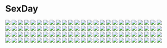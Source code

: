 # SexDay
![](https://konachan.com/image/17fa4b112359170cdde177386af710c9/Konachan.com%20-%2026137%20animal_ears%20bell%20blush%20bow%20catgirl%20collar%20gloves%20pink_hair%20purple_eyes%20ribbons%20tail%20vector.jpeg)
![](https://konachan.com/jpeg/da6c775be93e8fb9642f351d72135fe0/Konachan.com%20-%2096469%20bikini%20flat_chest%20game_cg%20ko%7Echa%20long_hair%20navel%20orange_eyes%20pink_hair%20pointed_ears%20shukufuku_no_campanella%20swim_ring%20swimsuit%20water%20windmill_oasis.jpg)
![](https://konachan.com/image/ce06f6201e4d3a81c3ec9b2b10a4aaca/Konachan.com%20-%20103217%20kaname_madoka%20mahou_shoujo_madoka_magica%20ultimate_madoka.jpg)
![](https://konachan.com/image/874cff70fae1ac51ee9b6f97646adb9c/Konachan.com%20-%20307106%20aqua_eyes%20bikini%20breasts%20long_hair%20red_hair%20swim_ring%20swimsuit%20tagme_%28character%29%20tonchan%20underboob%20yuusha_no_yabou.jpg)
![](https://konachan.com/jpeg/6d30f78f3d47df401f56ed03bbf55c1f/Konachan.com%20-%2089978%20all_male%20bleach%20male%20parody%20polychromatic%20zaraki_kenpachi.jpg)
![](https://konachan.com/image/ce230c2a36b4958a4448f7188df515b2/Konachan.com%20-%20281123%20aqua_eyes%20azur_lane%20bikini%20black_hair%20bodysuit%20breasts%20choker%20cleavage%20dark_skin%20dress%20gloves%20hayabusa%20long_hair%20original%20ponytail%20red_eyes%20swimsuit.jpg)
![](https://konachan.com/image/c781df05d4e2f86abf9b341ae76984d6/Konachan.com%20-%2034944%20izumi_tsubasu%20panties%20thighhighs%20underwear%20wedding_attire.jpg)
![](https://konachan.com/jpeg/7421f369c9e2af256cf9833fb100d5ac/Konachan.com%20-%2029028%20blonde_hair%20blue_eyes%20blush%20breasts%20matsubara_yuna%20nipples%20nude%20oda_nanami%20peko%20red_eyes%20red_hair%20sono_hanabira_ni_kuchizuke_wo%20yuri.jpg)
![](https://konachan.com/image/9c74f0a2dcc6b813e8bad0592b9ab203/Konachan.com%20-%20161916%20akatsuki-works%20bed%20blonde_hair%20blue_eyes%20breasts%20iizuki_tasuku%20long_hair%20lovely_x_cation_2%20nipples%20nude%20yoshinoya_seine.jpg)
![](https://konachan.com/jpeg/98cf766069f2f0fe89fc28f6ccf35de1/Konachan.com%20-%20141470%20aizawa_chizuru%20chaba_%28character%29%20crossover%20gokicha%20gokicha_%28character%29%20ikamusume%20nekomim1%20shinryaku%21_ikamusume.jpg)
![](https://konachan.com/image/ec5b645212035d7eae8949beac2361bd/Konachan.com%20-%2043797%202girls%20food%20ga-rei_zero%20isayama_yomi%20mitsumi_misato%20pocky%20school_uniform%20skirt%20tsuchimiya_kagura.jpg)
![](https://konachan.com/image/615b864dbd033a0e83fab0ad3162dc04/Konachan.com%20-%2095621%202girls%20apricot%20breasts%20cleavage%20food%20fruit%20green_eyes%20long_hair%20nipples%20pink_hair%20red_hair%20see_through%20short_hair%20swimsuit%20toma%20watermelon%20yellow_eyes.jpg)
![](https://konachan.com/image/39ddb7db588eb0afa87191f6d49bfefa/Konachan.com%20-%20207605%20armor%20breasts%20headband%20kuro_black%20original%20scarf%20short_hair%20sword%20weapon.jpg)
![](https://konachan.com/jpeg/46a94c5eb4f9d97049f5a60394ff574c/Konachan.com%20-%20238950%20ass%20blonde_hair%20green_eyes%20idolmaster%20idolmaster_cinderella_girls%20kinnotama_%28erokosei%29%20loli%20sakurai_momoka%20short_hair.jpg)
![](https://konachan.com/jpeg/e92be828ff57906ba142b2f26cb1442f/Konachan.com%20-%20135187%20bed%20gumi%20settyaro%20vocaloid.jpg)
![](https://konachan.com/image/f4b8ac45cbcf90fdff37ae7bb8321ab2/Konachan.com%20-%20298784%20aeolian_%28wlop%29%20barefoot%20black_hair%20braids%20ghostblade%20headdress%20long_hair%20ponytail%20wlop.jpg)
![](https://konachan.com/image/bf502548eaef1e8a6166433c1d707c08/Konachan.com%20-%2090419%20tegami_bachi.jpg)
![](https://konachan.com/image/cac0379f261096e66e59ade95886c677/Konachan.com%20-%20221144%20anthropomorphism%20ass%20blonde_hair%20gloves%20green_eyes%20ipuusan_%28pestxsan%29%20kantai_collection%20panties%20skirt%20thighhighs%20twintails%20underwear.jpg)
![](https://konachan.com/image/6bc1e4e837fc0f48941ec90f1d121321/Konachan.com%20-%2060306%20canaan%20canaan_%28character%29%20close.jpg)
![](https://konachan.com/image/757f005dd2604f720e92d21a5e078891/Konachan.com%20-%2058810%20kunogi_himawari%20xxxholic.jpg)
![](https://konachan.com/image/738af1f1f37038d24695711980645462/Konachan.com%20-%20284808%20akitaka_akita%20animal%20bird%20clouds%20dark%20iriya_kana%20navel%20red_eyes%20school_uniform%20short_hair%20skirt%20skirt_lift%20sky%20sunset%20white_hair%20wristwear.jpg)
![](https://konachan.com/image/ff3173bff6d8316641357ff1db426f27/Konachan.com%20-%2064760%20corticarte_apa_lagranges%20shinkyoku_soukai_polyphonica.jpg)
![](https://konachan.com/image/da87d84df8440293b990e9945973025a/Konachan.com%20-%20249335%20granblue_fantasy%20pak_ce%20tagme_%28character%29.jpg)
![](https://konachan.com/jpeg/aecfe56a97d69985c9f3b1a44b2cac1c/Konachan.com%20-%20305428%20animal%20ass%20blonde_hair%20cat%20clouds%20cube%20hat%20kantoku%20long_hair%20panties%20purple_eyes%20skirt%20skirt_lift%20sky%20stairs%20thighhighs%20torii%20tree%20underwear.jpg)
![](https://konachan.com/jpeg/309ab80bc8a4e7405728ab1333066d4c/Konachan.com%20-%20124778%20akaikitsune%20barefoot%20blue_hair%20cake%20dress%20drink%20flowers%20food%20hat%20remilia_scarlet%20rose%20touhou%20vampire.jpg)
![](https://konachan.com/image/629e41e214cf7591ed756f3e77a7c6c8/Konachan.com%20-%2030460%20ragnarok_online.jpg)
![](https://konachan.com/jpeg/c8588ff780cc365647b2d04d114841fb/Konachan.com%20-%20109213%20cameltoe%20nipples%20panties%20panty_pull%20pink_hair%20ponytail%20purple_eyes%20third-party_edit%20to_love_ru%20topless%20transparent%20underwear%20vector%20yabuki_kentarou.jpg)
![](https://konachan.com/image/c8fe2677d447565c553f811045fcf0eb/Konachan.com%20-%20157561%20bed%20blush%20kochu%20necklace%20original%20purple_eyes%20red_hair%20short_hair%20thighhighs.jpg)
![](https://konachan.com/jpeg/9bae999655eccd09e75c854d66660f42/Konachan.com%20-%20128636%20idolmaster%20idolmaster_cinderella_girls%20shibuya_rin%20white.jpg)
![](https://konachan.com/image/11a3679aec9bc4ec1460c88a0d19dedd/Konachan.com%20-%20131140%20blue_hair%20bow%20cirno%20demon%20dress%20fairy%20fang%20flandre_scarlet%20group%20hat%20hong_meiling%20izayoi_sakuya%20koakuma%20maid%20meracle%20rumia%20touhou%20vampire.jpg)
![](https://konachan.com/jpeg/60c998338a3c056ce0aa117b1973c1fe/Konachan.com%20-%20155226%20all_male%20brown_hair%20knife%20male%20original%20short_hair%20weapon%20yellow_eyes.jpg)
![](https://konachan.com/image/b61253ee6317c886f533bda9b6acfca2/Konachan.com%20-%20155597%202girls%20alice_margatroid%20barefoot%20book%20bow%20doll%20kuro_suto_sukii%20mage%20monochrome%20shanghai_doll%20short_hair%20sketch%20skirt%20touhou%20upskirt%20weapon%20white.jpg)
![](https://konachan.com/jpeg/2af967defa138e2ab34c58349475e638/Konachan.com%20-%20201160%20black_hair%20boots%20brown_hair%20cape%20glasses%20gloves%20gray_eyes%20green_hair%20group%20iida_tenya%20long_hair%20male%20mask%20pink_hair%20red_hair%20short_hair%20wings%20wink.jpg)
![](https://konachan.com/jpeg/010cf59510e3f1b65c0cc73b26c3cbcc/Konachan.com%20-%20219063%20alc_%28ex2_lv%29%20bow%20headdress%20loli%20lolita_fashion%20original%20pink_eyes%20pink_hair.jpg)
![](https://konachan.com/image/4a59e481a6c39411f0c855ce03ae1b77/Konachan.com%20-%20206148%202girls%20armor%20blue_hair%20blush%20breast_hold%20breasts%20cleavage%20dress%20flowers%20long_hair%20only_sense_online%20purple_hair%20stockings%20thighhighs%20yukisan.jpg)
![](https://konachan.com/image/290ede3536a290948793d0fa7e8bb2af/Konachan.com%20-%20214392%20aliasing%20anthropomorphism%20blonde_hair%20blush%20kantai_collection%20kei_nyara%20long_hair%20red_eyes%20school_uniform%20sky%20sunset%20tears%20twintails%20water.jpg)
![](https://konachan.com/image/cbdc3878651aac3c49dea16e7d319ad6/Konachan.com%20-%2085270%20amagami%20morishima_haruka%20nanasaki_ai.jpg)
![](https://konachan.com/image/374d36aec74a246b3f99c452ea403443/Konachan.com%20-%20123771%20koyubi%20touhou%20yakumo_yukari.jpg)
![](https://konachan.com/jpeg/93d3c171c0b5bf9345bb729f8cbe7676/Konachan.com%20-%20127931%20asai_sae%20blush%20bomi%20brown_hair%20censored%20game_cg%20japanese_clothes%20molamola_software%20omae_no_pantsu_wa_nani-iro_da%21%20sex%20wet.jpg)
![](https://konachan.com/image/dac7ce87d4d62b2a6b4c8c1c7c63585f/Konachan.com%20-%20252367%20animal_ears%20blonde_hair%20boots%20fire%20foxgirl%20green_eyes%20haik%20long_hair%20multiple_tails%20original%20sword%20tail%20thighhighs%20weapon%20zettai_ryouiki.jpg)
![](https://konachan.com/jpeg/cb524ad66badc0963b0ca34b56543f5f/Konachan.com%20-%20288997%20butterfly%20close%20gomzi%20original%20polychromatic%20signed.jpg)
![](https://konachan.com/jpeg/cceba939fdb8dfe59d38524922c1a204/Konachan.com%20-%20223607%20fate_apocrypha%20fate_%28series%29%20jeanne_d%27arc_%28fate%29%20wsman.jpg)
![](https://konachan.com/jpeg/5b5d2fb79ef7ac4d9a5586d028929cc3/Konachan.com%20-%20217528%20ass%20bed%20black_hair%20breasts%20fingering%20game_cg%20kneehighs%20nude%20red_eyes%20satofuji_masato%20tagme_%28character%29%20third-party_edit%20underboob.jpg)
![](https://konachan.com/image/5ad2c47cfcd66fd862c8f28faf0528d4/Konachan.com%20-%20218204%20bai_yemeng%20blue_hair%20blush%20dress%20long_hair%20signed%20stars%20vocaloid%20vocaloid_china%20water%20xingchen%20yellow_eyes.jpg)
![](https://konachan.com/jpeg/fede03fef4ab085ad33db2ccbb83107f/Konachan.com%20-%20177728%20ass%20beach%20clouds%20green_eyes%20hug%20long_hair%20nana_asta_deviluke%20nude%20pink_eyes%20pink_hair%20short_hair%20tail%20third-party_edit%20to_love_ru%20water.jpg)
![](https://konachan.com/jpeg/9a53ec066123c22924408b6850855b47/Konachan.com%20-%20165451%20beach%20bikini%20blush%20brown_hair%20cube%20hirosaki_kanade%20kantoku%20loli%20scan%20swimsuit%20topless%20towel%20yellow_eyes%20your_diary.jpg)
![](https://konachan.com/jpeg/b28e5b2d1091b0bd0679007106e1dfb1/Konachan.com%20-%20145552%20dangan-ronpa_2%20game_console%20koboke%20nanami_chiaki%20pink_eyes%20pink_hair%20ribbons%20school_uniform%20short_hair%20skirt%20thighhighs.jpg)
![](https://konachan.com/image/3f1aef9912409e53d85dd1cbefb94660/Konachan.com%20-%2060593%20bakemonogatari%20monogatari_%28series%29%20senjougahara_hitagi%20vector.jpg)
![](https://konachan.com/image/1e309d8924b10b067a42bf7e12ac7289/Konachan.com%20-%20172240%20blue_eyes%20blue_hair%20computer%20hatsune_miku%20headphones%20instrument%20long_hair%20microphone%20skirt%20thighhighs%20twintails%20vocaloid%20yamori_%28stom%29%20zettai_ryouiki.jpg)
![](https://konachan.com/image/4dc0fbf42638d63790e5b8a9e6e03d5e/Konachan.com%20-%2044027%20akizuki_ritsuko%20amami_haruka%20cherry_blossoms%20flowers%20hagiwara_yukiho%20idolmaster%20kikuchi_makoto%20minase_iori%20school_uniform%20spring.jpg)
![](https://konachan.com/jpeg/38df3c7fa07336ef97c46baa0e83d107/Konachan.com%20-%20238759%202girls%20black_hair%20blonde_hair%20braids%20ekira_nieto%20hakurei_reimu%20hat%20kneehighs%20long_hair%20red_eyes%20school_uniform%20skirt%20touhou%20white%20yellow_eyes.jpg)
![](https://konachan.com/jpeg/d29399602451e954a515569af72ff1e6/Konachan.com%20-%20128270%20ass%20bed%20blush%20darkstalkers%20demon%20lilith_aensland%20pantyhose%20pink_eyes%20purple_hair%20short_hair%20succubus%20tea_%28nakenashi%29%20wings.jpg)
![](https://konachan.com/image/7ec456cca0feb66662a64d79fcd3f33c/Konachan.com%20-%20217073%20blush%20flowers%20hatsune_miku%20headphones%20kazu-chan%20long_hair%20panties%20pink_eyes%20pink_hair%20sakura_miku%20skirt_lift%20socks%20tie%20twintails%20underwear%20vocaloid.jpg)
![](https://konachan.com/image/9c129a01646964fe112fe9d4dfa24754/Konachan.com%20-%20241044%202girls%20barefoot%20blue_eyes%20bondage%20bow%20bra%20breasts%20brown_eyes%20brown_hair%20chain%20dress%20long_hair%20navel%20nipples%20nude%20panties%20shimoigusa%20tears%20underwear.jpg)
![](https://konachan.com/image/e2bd06aaa3e9261acf896052dcbb7da2/Konachan.com%20-%20165796%20abe_kanari%20black_eyes%20black_hair%20blush%20boots%20brown_eyes%20brown_hair%20chibi%20gloves%20group%20hat%20headband%20long_hair%20pantyhose%20skirt%20twintails%20weapon%20wink.jpg)
![](https://konachan.com/jpeg/cc84b05e251794abf8878d4230e4b9bc/Konachan.com%20-%20220569%20animal_ears%20bicolored_eyes%20blush%20breasts%20catgirl%20cleavage%20collar%20keke-san%20long_hair%20original%20red_hair%20shirt%20tail%20third-party_edit.jpg)
![](https://konachan.com/image/32fe07a0ca4fb3836b52b71af1b16305/Konachan.com%20-%20289473%20clouds%20original%20scenic%20signed%20sky%20skyrick9413%20stars%20sunset.jpg)
![](https://konachan.com/image/e04171942e5511de33ffc7ed4cb8f102/Konachan.com%20-%20254427%20boots%20brown_hair%20landscape%20long_hair%20pantyhose%20pink_hair%20ponytail%20saitou_ena%20scarf%20scenic%20shade%20shima_rin%20shorts%20skirt%20twintails%20water%20yuru_camp.jpg)
![](https://konachan.com/image/3a60d7db901019bc603390137f020ccd/Konachan.com%20-%20146445%20dress%20hat%20mystia_lorelei%20panties%20pink_hair%20striped_panties%20touhou%20underwear%20wings%20zan_%28harukahime%29.jpg)
![](https://konachan.com/image/45770ce68393a9b03ddf509cd5fde97f/Konachan.com%20-%2053755%20haramura_nodoka%20long_hair%20miyanaga_saki%20pink_hair%20saki.jpg)
![](https://konachan.com/jpeg/9b69e19353fdcf943e7a3fad867c319a/Konachan.com%20-%20208772%20blonde_hair%20blue_eyes%20blush%20bra%20breasts%20censored%20game_cg%20hulotte%20ikegami_akane%20long_hair%20nipples%20panties%20panty_pull%20sex%20skirt%20thighhighs%20underwear.jpg)
![](https://konachan.com/image/4fddf99c9cd76c85dd0814217211ecd8/Konachan.com%20-%2097813%20atia_simmons%20bridget_satellizer%20chiffon_fairchild%20cleo_brand%20elizabeth_mayberry%20freezing%20genessa_roland%20ingrid_bernstein%20linchen_rana%20watanabe_mayumi.jpg)
![](https://konachan.com/jpeg/d7e41c2c53b9e6492f1e66ec5f6bbfe7/Konachan.com%20-%20264360%20blush%20brown_hair%20hat%20long_hair%20love_live%21_school_idol_project%20minami_kotori%20orange_eyes%20ribbons%20sakuramochi%20thighhighs%20wand%20watermark.jpg)
![](https://konachan.com/jpeg/6f6f855c018be64bbb66976fc7d18124/Konachan.com%20-%20230678%20aliasing%20armor%20ass%20bodysuit%20cameltoe%20fate_grand_order%20fate_%28series%29%20gloves%20kesoshirou%20long_hair%20purple_hair%20red_eyes%20signed%20skintight%20spear%20weapon.jpg)
![](https://konachan.com/image/79fc68158dbc95f780ffcbe138372b57/Konachan.com%20-%20137251%20ayatudura%20blue_eyes%20building%20city%20glasses%20gray_hair%20motorcycle%20original.jpg)
![](https://konachan.com/image/be26c6c8509759f851ad3605bce837a0/Konachan.com%20-%20220413%20maid%20rem_%28re%3Azero%29%20re%3Azero_kara_hajimeru_isekai_seikatsu%20short_hair%20tagme_%28artist%29.jpg)
![](https://konachan.com/jpeg/250816a1b8a5b2ef4a32394488b3bd69/Konachan.com%20-%2065718%20clare%20claymore.jpg)
![](https://konachan.com/image/73b97c8b5cb03e18d64cad4129c5c4ee/Konachan.com%20-%2043818%202girls%20blue_hair%20blush%20dress%20hat%20hinanawi_tenshi%20hiyori-o%20long_hair%20nagae_iku%20petals%20purple_hair%20red_eyes%20ribbons%20short_hair%20touhou.jpg)
![](https://konachan.com/image/365bec07f491289bfae17666397e84dc/Konachan.com%20-%20307721%20ass%20beach%20bikini%20blush%20braids%20brown_hair%20clouds%20flowers%20green_eyes%20idolmaster%20long_hair%20ponytail%20signed%20sky%20sunset%20swimsuit%20water%20wristwear.jpg)
![](https://konachan.com/jpeg/3f5363ead6281b6ff9eea0320ed24ca6/Konachan.com%20-%20268293%20idolmaster%20idolmaster_cinderella_girls%20kanzaki_ranko%20signed%20tagme_%28artist%29.jpg)
![](https://konachan.com/image/81023c89a42ae4c4386df27afa0728e3/Konachan.com%20-%2081639%20feldt_grace%20mobile_suit_gundam%20mobile_suit_gundam_00%20sumeragi_lee_noriega.jpg)
![](https://konachan.com/jpeg/8aabddbe870e23f2bf348a4b61018c95/Konachan.com%20-%20183647%20black_hair%20breasts%20brown_eyes%20cleavage%20eushully%20game_cg%20ikusa_megami%20li_qual%20long_hair%20navel%20pussy%20uncensored.jpg)
![](https://konachan.com/image/08eec5ab79b950efaceabeb13005de14/Konachan.com%20-%2095431%20calendar%20flowers%20group%20hello_good-bye%20hiiragi_koharu%20moekibara_fumitake%20rindou_natsume%20saotome_suguri%20school_uniform%20yukishiro_may.jpg)
![](https://konachan.com/jpeg/928884eeff02c27b58f6151ebf71a7ab/Konachan.com%20-%2030650%20beach%20inohara_masato%20kamikita_komari%20kurugaya_yuiko%20little_busters%21%20miyazawa_kengo%20naoe_riki%20natsume_kyosuke%20natsume_rin%20nishizono_mio%20saigusa_haruka.jpg)
![](https://konachan.com/image/a2b1fd20ac61e39471bbe24c3c876310/Konachan.com%20-%20155609%20aioi_yuuko%20animal%20bird%20black_eyes%20black_hair%20blonde_hair%20blue_eyes%20blue_hair%20brown_hair%20cat%20gaketsu%20minakami_mai%20nichijou%20short_hair%20twintails.jpg)
![](https://konachan.com/image/f5442d27658ca66949e63ed07ced9228/Konachan.com%20-%20204418%20animal_ears%20bikini%20blonde_hair%20blue_eyes%20breasts%20cleavage%20foxgirl%20hat%20long_hair%20purple_eyes%20short_hair%20swimsuit%20tail%20touhou%20yakumo_ran%20z.o.b.jpg)
![](https://konachan.com/image/9b0575459c6876b30256bcb773317c41/Konachan.com%20-%2066235%20paseri%20toramaru_shou%20touhou.jpg)
![](https://konachan.com/jpeg/db14bfb7fbce4db78982880f65c2495c/Konachan.com%20-%20221432%20counter_%28734671289%29%20japanese_clothes%20koutetsujou_no_kabaneri%20loli%20lolita_fashion%20mumei_%28kabaneri%29%20yukata.jpg)
![](https://konachan.com/image/0361fb08856cb74488d0c24308d22025/Konachan.com%20-%20224484%20akiyama_mio%20blonde_hair%20blue_eyes%20brown_hair%20camera%20dualscreen%20group%20hirasawa_yui%20hoodie%20k-on%21%20microphone%20pantyhose%20short_hair%20skirt%20thighhighs.jpg)
![](https://konachan.com/jpeg/f8fcc8a68804f3d60c6753aa9ab7f530/Konachan.com%20-%20282869%20aliasing%20bikini%20blush%20bow%20braids%20breasts%20cameltoe%20choker%20garter%20gloves%20gray_hair%20headdress%20long_hair%20maid%20miko_92%20navel%20ribbons%20swimsuit%20white.jpg)
![](https://konachan.com/image/f7344c58649eab663a99970110b889a7/Konachan.com%20-%20184604%20blonde_hair%20blue_eyes%20blush%20boots%20city%20jpeg_artifacts%20original%20rain%20sakaki_%28noi-gren%29%20short_hair%20umbrella%20water.jpg)
![](https://konachan.com/image/91cda2df865bcd7f8087fd19ecd19440/Konachan.com%20-%20150618%20nmaaaaa%20original.jpg)
![](https://konachan.com/jpeg/942a9d63351fb026c83b8442b9e69269/Konachan.com%20-%20176830%20amagai_yukino%20blue_hair%20bondage%20candysoft%20game_cg%20gym_uniform%20haga_neko%20long_hair%20rope%20tsuyokiss_next%20yellow_eyes.jpg)
![](https://konachan.com/jpeg/aed598f08fd089aa41101d975a7b02b9/Konachan.com%20-%20134899%20game_cg%20hyouka_no_mau_sora_ni%20rosebleu%20tagme_%28artist%29%20yurika_minazuki.jpg)
![](https://konachan.com/image/5860f41c141cd3cd6ac1b68b09eff7c1/Konachan.com%20-%20163027%20animal_ears%20brown_hair%20horo%20nude%20okingjo%20ookami_to_koushinryou%20tail.jpg)
![](https://konachan.com/image/7c0e8bc65826cbf0da4fead0d55a5835/Konachan.com%20-%2041409%20onineko.jpg)
![](https://konachan.com/image/dd82b07d2816c4553cdb5dd2f3e3f0c2/Konachan.com%20-%2041111%20mushihime-sama%20white.jpg)
![](https://konachan.com/jpeg/5c6c7525fd329501756938f878ecedc7/Konachan.com%20-%20213383%20bed%20bikini%20blonde_hair%20blue_eyes%20cameltoe%20cat_smile%20doll%20lemon-chan%20melonbooks%20melon-chan%20muririn%20scan%20short_hair%20swimsuit.jpg)
![](https://konachan.com/jpeg/a235127a0820d450c9da62584cff827e/Konachan.com%20-%20240030%202girls%20black_hair%20brown_eyes%20brown_hair%20hirasawa_yui%20k-on%21%20nakano_azusa%20ragho_no_erika%20short_hair%20tears%20wedding_attire.jpg)
![](https://konachan.com/jpeg/1221b8c6c121dd7f5c8d6b92f8ec1915/Konachan.com%20-%20238028%20animal%20aqua_eyes%20blonde_hair%20breasts%20granblue_fantasy%20horns%20kamiya_zuzu%20long_hair%20skirt%20tagme_%28character%29%20thighhighs%20wink.jpg)
![](https://konachan.com/jpeg/f26bb8880c363f18da9b64eae0d8ae9d/Konachan.com%20-%20239724%20aqua_hair%20ddaomphyo%20flowers%20gloves%20hatsune_miku%20long_hair%20music%20petals%20suit%20twintails%20vocaloid%20wand.jpg)
![](https://konachan.com/jpeg/3f6fc98d6a59462c3820004eac43c7e6/Konachan.com%20-%20220134%20aliasing%20aqua_eyes%20aqua_hair%20dress%20gloves%20hatsune_miku%20headphones%20hona1417%20long_hair%20microphone%20pantyhose%20tie%20twintails%20vocaloid%20wink.jpg)
![](https://konachan.com/image/6f130fd62f0bfd0df8707c56a27912da/Konachan.com%20-%2060156%20hayate_no_gotoku%20katsura_hinagiku%20nipples%20panties%20panty_pull%20school_uniform%20underwear.jpg)
![](https://konachan.com/image/0f97e164d2a52a1289ca83ecba51560d/Konachan.com%20-%20198937%20black_hair%20blue_eyes%20breasts%20cleavage%20hestia_%28danmachi%29%20long_hair%20panties%20ribbons%20shinohara_shinome%20twintails%20underwear.jpg)
![](https://konachan.com/jpeg/8ef64b491f9d4a1cbe42c5e11680aca1/Konachan.com%20-%20126520%20animal%20brown_hair%20bunny%20christmas%20goma_%2811zihisin%29%20long_hair%20male%20original%20ribbons%20short_hair%20snow%20stars%20trap%20tree%20yellow_eyes.jpg)
![](https://konachan.com/jpeg/1a842a347ebd979315600052d8abcf6b/Konachan.com%20-%20189368%20animal_ears%20ass_grab%20black_hair%20breasts%20catgirl%20cleavage%20himekawa_hayuru%20masou_gakuen_hxh%20panties%20panty_pull%20tail%20topless%20underwear%20uniform.jpg)
![](https://konachan.com/image/ddcf6b3f546fb0b66a6c67deee987039/Konachan.com%20-%2045363%20bikini%20breasts%20cleavage%20favorite%20hoshizora_no_memoria%20minahoshi_asuho%20red_eyes%20red_hair%20shida_kazuhiro%20short_hair%20swimsuit.jpg)
![](https://konachan.com/image/1e416d40fa9828924fa7c40ad4f60fd5/Konachan.com%20-%20300616%20animal%20bird%20black_hair%20bou_nin%20clouds%20dress%20flowers%20guitar%20instrument%20long_hair%20original%20petals%20sky.jpg)
![](https://konachan.com/jpeg/9adbbfede5795ff1c3834233b2b568f8/Konachan.com%20-%20193898%20byulzzimon%20dress%20eyepatch%20garter%20gloves%20group%20loli%20original%20pantyhose%20see_through%20thighhighs%20wedding_attire.jpg)
![](https://konachan.com/image/b6dd24b5d8d45c9d80f83884b3e908d9/Konachan.com%20-%20268532%20air%20beach%20bikini%20blonde_hair%20hat%20kamio_misuzu%20moonknives%20swimsuit.jpg)
